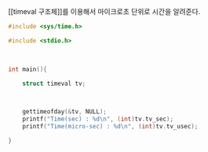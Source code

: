 [[timeval 구조체]]를 이용해서 마이크로초 단위로 시간을 알려준다.

~~~c
#include <sys/time.h>

#include <stdio.h>

  

int main(){

	struct timeval tv;

  

	gettimeofday(&tv, NULL);
	printf("Time(sec) : %d\n", (int)tv.tv_sec);
	printf("Time(micro-sec) : %d\n", (int)tv.tv_usec);

}
~~~